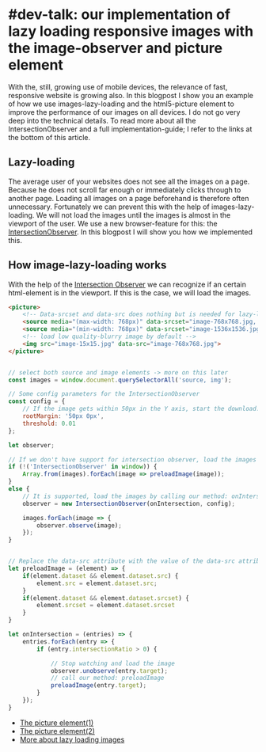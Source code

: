 # #dev-talk: our implementation of lazy loading responsive images with the image-observer and picture element
With the, still, growing use of mobile devices,  the relevance of fast, responsive website is growing also. In this blogpost I show you an example of how we use images-lazy-loading and the html5-picture element to improve the performance of our images on all devices. I do not go very deep into the technical details. To read more about all the IntersectionObserver and a full implementation-guide; I refer to the links at the bottom of this article.

## Lazy-loading
The average user of your websites does not see all the images on a page. Because he does not scroll far enough or immediately clicks through to another page. Loading all images on a page beforehand is therefore often unnecessary. Fortunately we can prevent this with the help of images-lazy-loading. We will not load the images until the images is almost in the viewport of the user. We use a new browser-feature for this: the [IntersectionObserver](https://developer.mozilla.org/en-US/docs/Web/API/Intersection_Observer_API). In this blogpost I will show you how we implemented this.


## How image-lazy-loading works
With the help of the [Intersection Observer](https://developer.mozilla.org/en-US/docs/Web/API/Intersection_Observer_API) we can recognize if an certain html-element is in the viewport. If this is the case, we will load the images. 

``` Html
<picture>
    <!-- Data-srcset and data-src does nothing but is needed for lazy-loading. If the image is in the viewport, the data-srcset/data-src is replaced by the attribute srcset/src. When this is the case the image is loaded. -->
    <source media="(max-width: 768px)" data-srcset="image-768x768.jpg, image-1536x1536.jpg 2x">
    <source media="(min-width: 768px)" data-srcset="image-1536x1536.jpg, image-2400x2400.jpg 2x">
    <!-- load low quality-blurry image by default -->
    <img src="image-15x15.jpg" data-src="image-768x768.jpg">
</picture>
```

``` JavaScript

// select both source and image elements -> more on this later
const images = window.document.querySelectorAll('source, img');

// Some config parameters for the IntersectionObserver
const config = {
    // If the image gets within 50px in the Y axis, start the download.
    rootMargin: '50px 0px',
    threshold: 0.01
};

let observer;

// If we don't have support for intersection observer, load the images immediately
if (!('IntersectionObserver' in window)) {
    Array.from(images).forEach(image => preloadImage(image));
}
else {
    // It is supported, load the images by calling our method: onIntersection
    observer = new IntersectionObserver(onIntersection, config);

    images.forEach(image => {
        observer.observe(image);
    });
}


// Replace the data-src attribute with the value of the data-src attribute
let preloadImage = (element) => {
    if(element.dataset && element.dataset.src) {
        element.src = element.dataset.src;
    }
    if(element.dataset && element.dataset.srcset) {
        element.srcset = element.dataset.srcset
    }
}

let onIntersection = (entries) => {
    entries.forEach(entry => {
        if (entry.intersectionRatio > 0) {

            // Stop watching and load the image
            observer.unobserve(entry.target);
            // call our method: preloadImage
            preloadImage(entry.target);
        }
    });
}

```

- [The picture element(1)](https://caniuse.com/#search=picture)
- [The picture element(2)](https://developer.mozilla.org/nl/docs/Web/HTML/Element/picture)
- [More about lazy loading images](http://deanhume.com/home/blogpost/lazy-loading-images-using-intersection-observer/10163)
